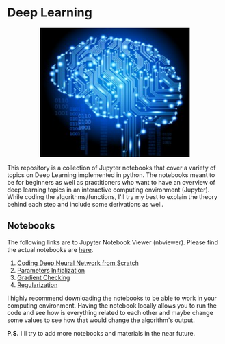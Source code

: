 
# Deep Learning
<p align="center">
<img src = "./images/deep-learning.jpeg" style = "height:300px; width:350px"><br>
</p>

This repository is a collection of Jupyter notebooks that cover a variety of topics on Deep Learning implemented in python. The notebooks meant to be for beginners as well as practitioners who want to have an overview of deep learning topics in an interactive computing environment (Jupyter). While coding the algorithms/functions, I'll try my best to explain the theory behind each step and include some derivations as well.

## Notebooks
The following links are to Jupyter Notebook Viewer (nbviewer). Please find the actual notebooks are [here](/notebooks/).
1. [Coding Deep Neural Network from Scratch](https://nbviewer.jupyter.org/github/ImadDabbura/Deep-Learning/blob/master/notebooks/Coding-Deep-Neural-Network-From-Scratch.ipynb)
2. [Parameters Initialization](https://nbviewer.jupyter.org/github/ImadDabbura/Deep-Learning/blob/master/notebooks/Parameters-Initialization.ipynb)
3. [Gradient Checking](https://nbviewer.jupyter.org/github/ImadDabbura/Deep-Learning/blob/master/notebooks/Gradient-Checking.ipynb)
5. [Regularization](https://nbviewer.jupyter.org/github/ImadDabbura/Deep-Learning/blob/master/notebooks/Regularization.ipynb)

I highly recommend downloading the notebooks to be able to work in your computing environment. Having the notebook locally allows you to run the code and see how is everything related to each other and maybe change some values to see how that would change the algorithm's output.

**P.S.** I'll try to add more notebooks and materials in the near future.